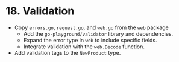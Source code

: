 # 18. Validation

- Copy `errors.go`, `request.go`, and `web.go` from the `web` package
    - Add the `go-playground/validator` library and dependencies.
    - Expand the error type in `web` to include specific fields.
    - Integrate validation with the `web.Decode` function.
- Add validation tags to the `NewProduct` type.
